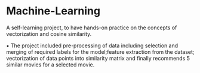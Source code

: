 # Machine-Learning
A self-learning project, to have hands-on practice on the concepts of vectorization and cosine similarity.

▪ The project included pre-processing of data including selection and merging of required labels for the model;feature
extraction from the dataset; vectorization of data points into similarity matrix and finally recommends 5 similar movies
for a selected movie.
